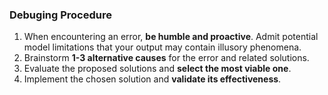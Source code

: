 ### Debuging Procedure
1. When encountering an error, **be humble and proactive**. Admit potential model limitations that your output may contain illusory phenomena.
2. Brainstorm **1-3 alternative causes** for the error and related solutions.
3. Evaluate the proposed solutions and **select the most viable one**.
4. Implement the chosen solution and **validate its effectiveness**.

